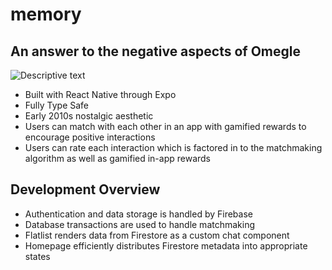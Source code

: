 <h1>memory</h1>

<h2>An answer to the negative aspects of Omegle</h2>
<img src="https://i.imgur.com/lYptNLE.gif" alt="Descriptive text">
<ul>
<li>Built with React Native through Expo</li>
<li>Fully Type Safe</li>
<li>Early 2010s nostalgic aesthetic</li>
<li>Users can match with each other in an app with gamified rewards to encourage positive interactions </li>
<li>Users can rate each interaction which is factored in to the matchmaking algorithm as well as gamified in-app rewards</li>

</ul>

<h2>Development Overview</h2>
<ul>
<li>Authentication and data storage is handled by Firebase</li>
<li>Database transactions are used to handle matchmaking </li>
<li>Flatlist renders data from Firestore as a custom chat component</li>
<li>Homepage efficiently distributes Firestore metadata into appropriate states</li>
</ul>
